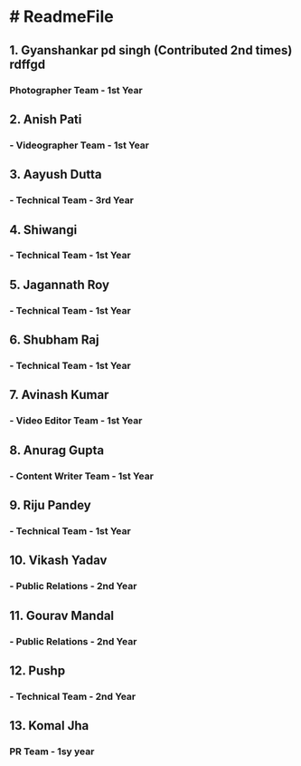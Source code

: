 <h1># ReadmeFile</h1>

<h2>1. Gyanshankar pd singh (Contributed 2nd times) rdffgd</h2>
    
<h3>Photographer Team - 1st Year</h3> 

    
<h2>2. Anish Pati</h2>
<h3>- Videographer Team - 1st Year</h3>
    
<h2>3. Aayush Dutta</h2>
<h3>- Technical Team - 3rd Year</h3>
    
<h2>4. Shiwangi</h2>
<h3>- Technical Team - 1st Year</h3>
    
<h2>5. Jagannath Roy</h2>
<h3>- Technical Team - 1st Year</h3>

<h2>6. Shubham Raj</h2>
<h3>- Technical Team - 1st Year</h3>
    
<h2>7. Avinash Kumar</h2>
<h3>- Video Editor Team - 1st Year</h3>
    
<h2>8. Anurag Gupta</h2>
<h3>- Content Writer Team - 1st Year</h3>

<h2>9. Riju Pandey</h2>
<h3>- Technical Team - 1st Year</h3>

<h2>10. Vikash Yadav</h2>
<h3>- Public Relations - 2nd Year</h3>
    
<h2>11. Gourav Mandal</h2>
<h3>- Public Relations - 2nd Year</h3>


<h2>12. Pushp</h2>
<h3>- Technical Team - 2nd Year</h3>

<h2>13. Komal Jha</h2>
<h3>PR Team - 1sy year</h3>